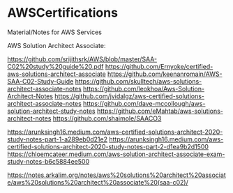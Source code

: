 # AWSCertifications
Material/Notes for AWS Services 


AWS Solution Architect Associate:

https://github.com/srijithsrk/AWS/blob/master/SAA-C02%20study%20guide%20.pdf
https://github.com/Ernyoke/certified-aws-solutions-architect-associate
https://github.com/keenanromain/AWS-SAA-C02-Study-Guide
https://github.com/skulltech/aws-solutions-architect-associate-notes
https://github.com/leokhoa/Aws-Solution-Architect-Notes
https://github.com/jvidalgz/aws-certified-solutions-architect-associate-notes
https://github.com/dave-mccollough/aws-solution-architect-study-notes
https://github.com/eMahtab/aws-solutions-architect-notes
https://github.com/shaimole/SAACO3

https://arunksingh16.medium.com/aws-certified-solutions-architect-2020-study-notes-part-1-a289eb0d21e2
https://arunksingh16.medium.com/aws-certified-solutions-architect-2020-study-notes-part-2-d1ea9b2d1500
https://chloemcateer.medium.com/aws-solution-architect-associate-exam-study-notes-b6c5884ee500

https://notes.arkalim.org/notes/aws%20solutions%20architect%20associate/aws%20solutions%20architect%20associate%20(saa-c02)/

